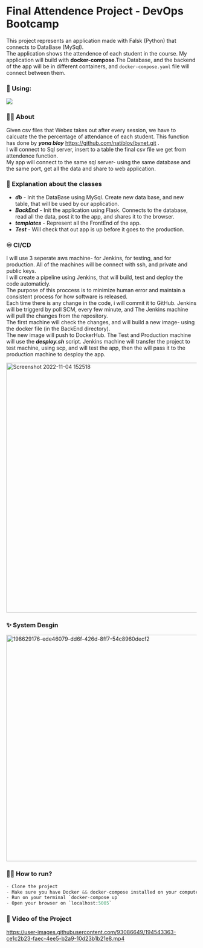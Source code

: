 # Final Attendence Project - DevOps Bootcamp



This project represents an application made with Falsk (Python) that connects to DataBase (MySql).  
The application shows the attendence of each student in the course.
My application will build with ****docker-compose****.The Database, and the backend of the app will be in different containers, and `docker-compose.yaml` file will connect between them.

### :1st_place_medal: Using: 

<span>
  <img src="https://skillicons.dev/icons?i=python,flask,mysql,github,git,linux,docker,jenkins,aws" />
</span>

### :bowing_woman: About
Given csv files that Webex takes out after every session, we have to calcuate the the percentage of attendance of each student.
This function has done by **_yona bloy_** https://github.com/natibloy/bynet.git .  
I will connect to Sql server, insert to a table the final csv file we get from attendence function.  
My app will connect to the same sql server- using the same database and the same port, get all the data and share to web application.


### :bookmark_tabs: Explanation about the classes   
- ***db***  - Init the DataBase using MySql. Create new data base, and new table, that will be used by our application.  
- ***BackEnd*** - Init the application using Flask. Connects to the database, read all the data, post it to the app, and shares it to the browser.   
- ***templates*** - Represent all the FrontEnd of the app.  
- ***Test*** - Will check that out app is up before it goes to the production. 

### :infinity: CI/CD  
I will use 3 seperate aws machine- for Jenkins, for testing, and for production.
All of the machines will be connect with ssh, and private and public keys.  
I will create a pipeline using Jenkins, that will build, test and deploy the code automaticly.    
The purpose of this proccess is to minimize human error and maintain a consistent process for how software is released.   
Each time there is any change in the code, i will commit it to GitHub. Jenkins will be triggerd by poll SCM, every few minute, and The Jenkins machine will pull the changes from the repository.    
The first machine will check the changes, and will build a new image- using the docker file (in the BackEnd directory).  
The new image will push to DockerHub.
The Test and Production machine will use the ***desploy.sh*** script.
Jenkins machine will transfer the project to test machine, using scp, and will test the app, then the will pass it to the production machine to desploy the app.        

<img width="662" alt="Screenshot 2022-11-04 152518" src="https://user-images.githubusercontent.com/93086649/199983523-302ebecd-e0e7-494f-89fc-3b14c3cc1663.png">


### :sparkles: System Desgin   

<img width="600" alt="198629176-ede46079-dd6f-426d-8ff7-54c8960decf2" src="https://user-images.githubusercontent.com/93086649/198629554-efb7969c-3dbd-4ff3-aa89-851131717555.png">



### :running_woman: How to run?
```python
- Clone the project 
- Make sure you have Docker && docker-compose installed on your computer
- Run on your terminal `docker-compose up`
- Open your browser on `localhost:5005`
```

### :movie_camera: Video of the Project 




https://user-images.githubusercontent.com/93086649/194543363-ce1c2b23-faec-4ee5-b2a9-10d23b1b21e8.mp4




